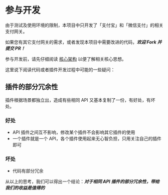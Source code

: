 # 参与开发

由于测试及使用环境的限制，本项目中只开发了「支付宝」和「微信支付」的相关支付网关。

如果您有其它支付网关的需求，或者发现本项目中需要改进的代码，**_欢迎 Fork 并提交 PR！_**

参与开发前，请先仔细阅读 [核心架构](/docs/v3/kernel/kernel.md) 以便了解相关核心思想。

这里说下阅读代码或者插件开发过程中可能的一些疑问：

## 插件的部分冗余性

插件根据场景都独立出，造成有些相同 API 又基本复制了一份，有好处，有坏处。

### 好处

- API 插件之间互不影响，修改某个插件不会影响其它插件的使用
- 一个插件就是一个 API，各个插件使用起来无心智负担，只用关注自己的插件即可

### 坏处

- 代码有部分冗余

从以上的思考，我们可以得出一个结论：**_对于相同 API 插件的部分冗余性，带给我们的收益是值得的_**
